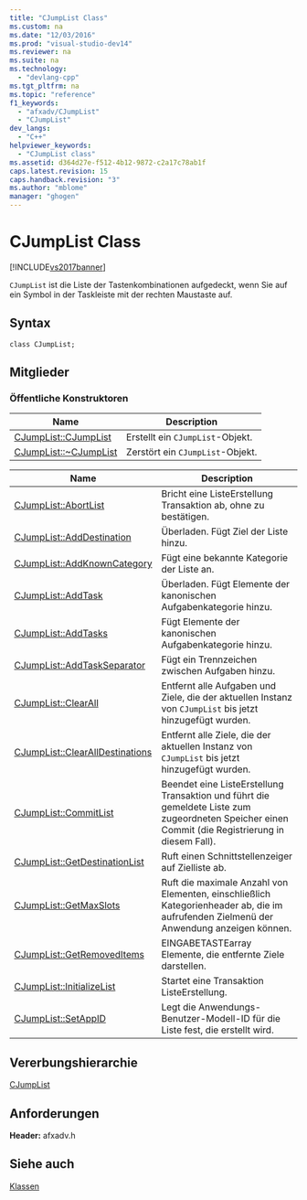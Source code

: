 ```yaml
---
title: "CJumpList Class"
ms.custom: na
ms.date: "12/03/2016"
ms.prod: "visual-studio-dev14"
ms.reviewer: na
ms.suite: na
ms.technology: 
  - "devlang-cpp"
ms.tgt_pltfrm: na
ms.topic: "reference"
f1_keywords: 
  - "afxadv/CJumpList"
  - "CJumpList"
dev_langs: 
  - "C++"
helpviewer_keywords: 
  - "CJumpList class"
ms.assetid: d364d27e-f512-4b12-9872-c2a17c78ab1f
caps.latest.revision: 15
caps.handback.revision: "3"
ms.author: "mblome"
manager: "ghogen"
---
```

# CJumpList Class
[!INCLUDE[vs2017banner](../../assembler/inline/includes/vs2017banner.md)]

`CJumpList` ist die Liste der Tastenkombinationen aufgedeckt, wenn Sie auf ein Symbol in der Taskleiste mit der rechten Maustaste auf.  
  
## Syntax  
  
```  
class CJumpList;  
```  
  
## Mitglieder  
  
### Öffentliche Konstruktoren  
  
|Name|Description|  
|----------|-----------------|  
|[CJumpList::CJumpList](../Topic/CJumpList::CJumpList.md)|Erstellt ein `CJumpList`\-Objekt.|  
|[CJumpList::~CJumpList](../Topic/CJumpList::~CJumpList.md)|Zerstört ein `CJumpList`\-Objekt.|  
  
|Name|Description|  
|----------|-----------------|  
|[CJumpList::AbortList](../Topic/CJumpList::AbortList.md)|Bricht eine ListeErstellung Transaktion ab, ohne zu bestätigen.|  
|[CJumpList::AddDestination](../Topic/CJumpList::AddDestination.md)|Überladen.  Fügt Ziel der Liste hinzu.|  
|[CJumpList::AddKnownCategory](../Topic/CJumpList::AddKnownCategory.md)|Fügt eine bekannte Kategorie der Liste an.|  
|[CJumpList::AddTask](../Topic/CJumpList::AddTask.md)|Überladen.  Fügt Elemente der kanonischen Aufgabenkategorie hinzu.|  
|[CJumpList::AddTasks](../Topic/CJumpList::AddTasks.md)|Fügt Elemente der kanonischen Aufgabenkategorie hinzu.|  
|[CJumpList::AddTaskSeparator](../Topic/CJumpList::AddTaskSeparator.md)|Fügt ein Trennzeichen zwischen Aufgaben hinzu.|  
|[CJumpList::ClearAll](../Topic/CJumpList::ClearAll.md)|Entfernt alle Aufgaben und Ziele, die der aktuellen Instanz von `CJumpList` bis jetzt hinzugefügt wurden.|  
|[CJumpList::ClearAllDestinations](../Topic/CJumpList::ClearAllDestinations.md)|Entfernt alle Ziele, die der aktuellen Instanz von `CJumpList` bis jetzt hinzugefügt wurden.|  
|[CJumpList::CommitList](../Topic/CJumpList::CommitList.md)|Beendet eine ListeErstellung Transaktion und führt die gemeldete Liste zum zugeordneten Speicher einen Commit \(die Registrierung in diesem Fall\).|  
|[CJumpList::GetDestinationList](../Topic/CJumpList::GetDestinationList.md)|Ruft einen Schnittstellenzeiger auf Zielliste ab.|  
|[CJumpList::GetMaxSlots](../Topic/CJumpList::GetMaxSlots.md)|Ruft die maximale Anzahl von Elementen, einschließlich Kategorienheader ab, die im aufrufenden Zielmenü der Anwendung anzeigen können.|  
|[CJumpList::GetRemovedItems](../Topic/CJumpList::GetRemovedItems.md)|EINGABETASTEarray Elemente, die entfernte Ziele darstellen.|  
|[CJumpList::InitializeList](../Topic/CJumpList::InitializeList.md)|Startet eine Transaktion ListeErstellung.|  
|[CJumpList::SetAppID](../Topic/CJumpList::SetAppID.md)|Legt die Anwendungs\-Benutzer\-Modell\-ID für die Liste fest, die erstellt wird.|  
  
## Vererbungshierarchie  
 [CJumpList](../../mfc/reference/cjumplist-class.md)  
  
## Anforderungen  
 **Header:**  afxadv.h  
  
## Siehe auch  
 [Klassen](../../mfc/reference/mfc-classes.md)